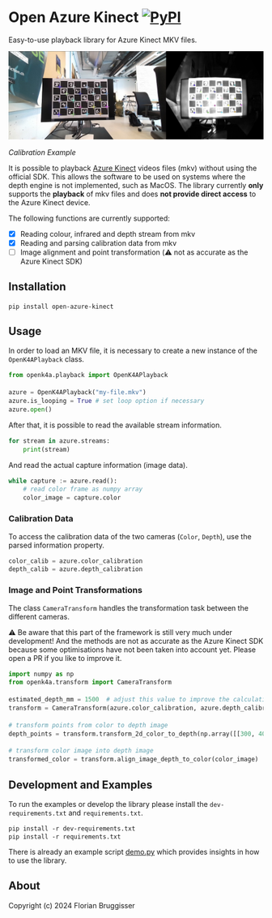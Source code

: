 # Open Azure Kinect [![PyPI](https://img.shields.io/pypi/v/open-azure-kinect)](https://pypi.org/project/open-azure-kinect/)

Easy-to-use playback library for Azure Kinect MKV files.

![Calibration Example](assets/calib.jpg)

*Calibration Example*

It is possible to playback [Azure Kinect](https://github.com/microsoft/Azure-Kinect-Sensor-SDK) videos files (mkv) without using the official SDK. This allows the software to be used on systems where the depth engine is not implemented, such as MacOS. The library currently **only** supports the **playback** of mkv files and does **not provide direct access** to the Azure Kinect device.

The following functions are currently supported:

- [x] Reading colour, infrared and depth stream from mkv
- [x] Reading and parsing calibration data from mkv
- [ ] Image alignment and point transformation (⚠️ not as accurate as the Azure Kinect SDK)

## Installation

```terminal
pip install open-azure-kinect
```

## Usage
In order to load an MKV file, it is necessary to create a new instance of the `OpenK4APlayback` class.

```python
from openk4a.playback import OpenK4APlayback

azure = OpenK4APlayback("my-file.mkv")
azure.is_looping = True # set loop option if necessary
azure.open()
```

After that, it is possible to read the available stream information.

```python
for stream in azure.streams:
    print(stream)
```

And read the actual capture information (image data).

```python
while capture := azure.read():
    # read color frame as numpy array
    color_image = capture.color
```

### Calibration Data
To access the calibration data of the two cameras (`Color`, `Depth`), use the parsed information property.

```python
color_calib = azure.color_calibration
depth_calib = azure.depth_calibration
```

### Image and Point Transformations
The class `CameraTransform` handles the transformation task between the different cameras.

⚠️ Be aware that this part of the framework is still very much under development! And the methods are not as accurate as the Azure Kinect SDK because some optimisations have not been taken into account yet. Please open a PR if you like to improve it.

```python
import numpy as np
from openk4a.transform import CameraTransform

estimated_depth_mm = 1500  # adjust this value to improve the calculation accuracy
transform = CameraTransform(azure.color_calibration, azure.depth_calibration, estimated_depth_mm)

# transform points from color to depth image
depth_points = transform.transform_2d_color_to_depth(np.array([[300, 400], [200, 200]]))

# transform color image into depth image
transformed_color = transform.align_image_depth_to_color(color_image)
```

## Development and Examples
To run the examples or develop the library please install the `dev-requirements.txt` and `requirements.txt`.

```terminal
pip install -r dev-requirements.txt
pip install -r requirements.txt
```

There is already an example script [demo.py](demo.py) which provides insights in how to use the library.

## About
Copyright (c) 2024 Florian Bruggisser

